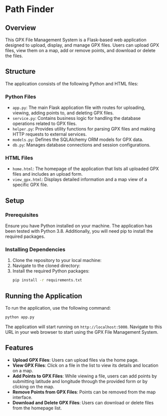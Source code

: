 ﻿# Path Finder

## Overview

This GPX File Management System is a Flask-based web application designed to upload, display, and manage GPX files. Users can upload GPX files, view them on a map, add or remove points, and download or delete the files.

## Structure

The application consists of the following Python and HTML files:

### Python Files

- `app.py`: The main Flask application file with routes for uploading, viewing, adding points to, and deleting GPX files.
- `service.py`: Contains business logic for handling the database operations related to GPX files.
- `helper.py`: Provides utility functions for parsing GPX files and making HTTP requests to external services.
- `models.py`: Defines the SQLAlchemy ORM models for GPX data.
- `db.py`: Manages database connections and session configurations.

### HTML Files

- `home.html`: The homepage of the application that lists all uploaded GPX files and includes an upload form.
- `view_gpx.html`: Displays detailed information and a map view of a specific GPX file.

## Setup

### Prerequisites

Ensure you have Python installed on your machine. The application has been tested with Python 3.8. Additionally, you will need pip to install the required packages.

### Installing Dependencies

1. Clone the repository to your local machine:
2. Navigate to the cloned directory:
3. Install the required Python packages:
   ```bash
   pip install -r requirements.txt
   ```

## Running the Application

To run the application, use the following command:
```bash
python app.py
```

The application will start running on `http://localhost:5000`. Navigate to this URL in your web browser to start using the GPX File Management System.

## Features

- **Upload GPX Files**: Users can upload files via the home page.
- **View GPX Files**: Click on a file in the list to view its details and location on a map.
- **Add Points to GPX Files**: While viewing a file, users can add points by submitting latitude and longitude through the provided form or by clicking on the map.
- **Remove Points from GPX Files**: Points can be removed from the map interface.
- **Download and Delete GPX Files**: Users can download or delete files from the homepage list.